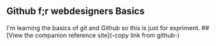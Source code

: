 Github f;r webdesigners Basics
------------
I'm learning the basics of git and Github so this is just for expriment.
##[View the companion reference site](-copy link from github-)
